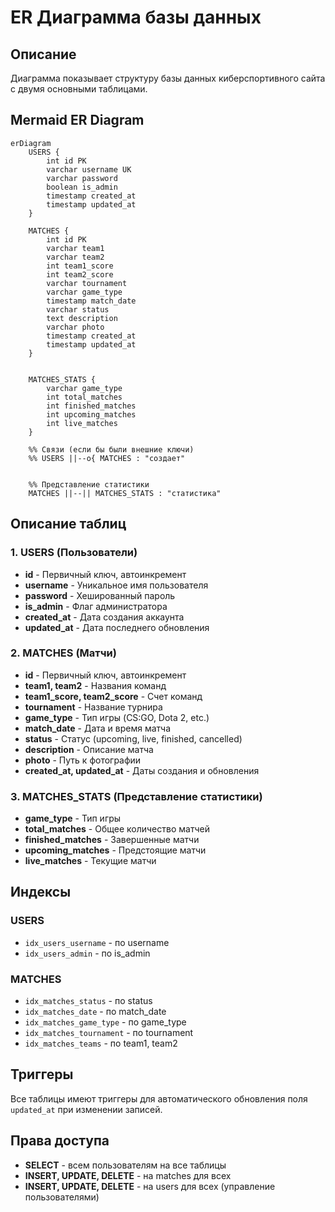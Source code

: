 # ER Диаграмма базы данных

## Описание
Диаграмма показывает структуру базы данных киберспортивного сайта с двумя основными таблицами.

## Mermaid ER Diagram

```mermaid
erDiagram
    USERS {
        int id PK
        varchar username UK
        varchar password
        boolean is_admin
        timestamp created_at
        timestamp updated_at
    }
    
    MATCHES {
        int id PK
        varchar team1
        varchar team2
        int team1_score
        int team2_score
        varchar tournament
        varchar game_type
        timestamp match_date
        varchar status
        text description
        varchar photo
        timestamp created_at
        timestamp updated_at
    }
    

    MATCHES_STATS {
        varchar game_type
        int total_matches
        int finished_matches
        int upcoming_matches
        int live_matches
    }
    
    %% Связи (если бы были внешние ключи)
    %% USERS ||--o{ MATCHES : "создает"

    
    %% Представление статистики
    MATCHES ||--|| MATCHES_STATS : "статистика"
```

## Описание таблиц

### 1. USERS (Пользователи)
- **id** - Первичный ключ, автоинкремент
- **username** - Уникальное имя пользователя
- **password** - Хешированный пароль
- **is_admin** - Флаг администратора
- **created_at** - Дата создания аккаунта
- **updated_at** - Дата последнего обновления

### 2. MATCHES (Матчи)
- **id** - Первичный ключ, автоинкремент
- **team1, team2** - Названия команд
- **team1_score, team2_score** - Счет команд
- **tournament** - Название турнира
- **game_type** - Тип игры (CS:GO, Dota 2, etc.)
- **match_date** - Дата и время матча
- **status** - Статус (upcoming, live, finished, cancelled)
- **description** - Описание матча
- **photo** - Путь к фотографии
- **created_at, updated_at** - Даты создания и обновления

### 3. MATCHES_STATS (Представление статистики)
- **game_type** - Тип игры
- **total_matches** - Общее количество матчей
- **finished_matches** - Завершенные матчи
- **upcoming_matches** - Предстоящие матчи
- **live_matches** - Текущие матчи

## Индексы

### USERS
- `idx_users_username` - по username
- `idx_users_admin` - по is_admin

### MATCHES
- `idx_matches_status` - по status
- `idx_matches_date` - по match_date
- `idx_matches_game_type` - по game_type
- `idx_matches_tournament` - по tournament
- `idx_matches_teams` - по team1, team2



## Триггеры

Все таблицы имеют триггеры для автоматического обновления поля `updated_at` при изменении записей.

## Права доступа

- **SELECT** - всем пользователям на все таблицы
- **INSERT, UPDATE, DELETE** - на matches для всех
- **INSERT, UPDATE, DELETE** - на users для всех (управление пользователями)
